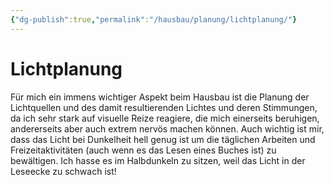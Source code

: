 ```yaml
---
{"dg-publish":true,"permalink":"/hausbau/planung/lichtplanung/"}
---
```


# Lichtplanung
Für mich ein immens wichtiger Aspekt beim Hausbau ist die Planung der Lichtquellen und des damit resultierenden Lichtes und deren Stimmungen, da ich sehr stark auf visuelle Reize reagiere, die mich einerseits beruhigen, andererseits aber auch extrem nervös machen können.
Auch wichtig ist mir, dass das Licht bei Dunkelheit hell genug ist um die täglichen Arbeiten und Freizeitaktivitäten (auch wenn es das Lesen eines Buches ist) zu bewältigen. Ich hasse es im Halbdunkeln zu sitzen, weil das Licht in der Leseecke zu schwach ist!
